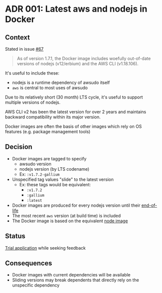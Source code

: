 # ADR 001: Latest aws and nodejs in Docker

## Context

Stated in issue [#67]

> As of version 1.7.1, the Docker image includes woefully out-of-date versions of nodejs (v12/erbium) and the AWS CLI (v1.18.106).

It's useful to include these:

* nodejs is a runtime dependency of awsudo itself
* `aws` is central to most uses of awsudo

Due to its relatively short (30 month) LTS cycle, it's useful to support multiple versions of nodejs.

AWS CLI v2 has been the latest version for over 2 years and maintains backward compatibility within its major version.

Docker images are often the basis of other images which rely on OS features (e.g. package management tools)

## Decision

* Docker images are tagged to specify
    * awsudo version
    * nodejs version (by LTS codename)
    * Ex: `:v1.7.2-gallium` 
* Unspecified tag values "slide" to the latest version
     * Ex: these tags would be equivalent:
         * `:v1.7.2`
         * `:gallium`
         * `:latest`
* Docker images are produced for every nodejs version until their [end-of-life][nodejs releases]
* The most recent `aws` version (at build time) is included
* The Docker image is based on the equivalent [node image]

## Status

[Trial application][Generate Docker images based on node] while seeking feedback

## Consequences

* Docker images with current dependencies will be available 
* Sliding versions may break dependents that directly rely on the unspecific dependency


[#67]: /meltwater/awsudo/issues/67
[node image]: https://hub.docker.com/_/node
[nodejs releases]: https://nodejs.org/en/about/releases/
[Generate Docker images based on node]: /meltwater/awsudo/pull/66
